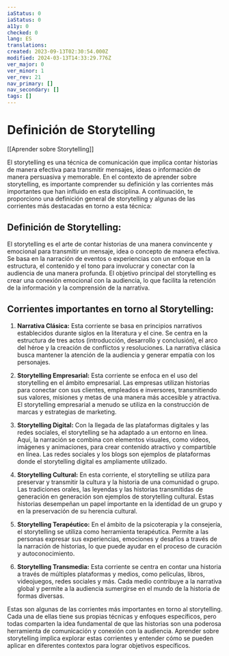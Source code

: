 ```yaml
---
iaStatus: 0
iaStatus: 0
a11y: 0
checked: 0
lang: ES
translations: 
created: 2023-09-13T02:30:54.000Z
modified: 2024-03-13T14:33:29.776Z
ver_major: 0
ver_minor: 1
ver_rev: 21
nav_primary: []
nav_secondary: []
tags: []
---
```

# Definición de Storytelling

[[Aprender sobre Storytelling]]

  
El storytelling es una técnica de comunicación que implica contar historias de manera efectiva para transmitir mensajes, ideas o información de manera persuasiva y memorable. En el contexto de aprender sobre storytelling, es importante comprender su definición y las corrientes más importantes que han influido en esta disciplina. A continuación, te proporciono una definición general de storytelling y algunas de las corrientes más destacadas en torno a esta técnica:

## Definición de Storytelling:

El storytelling es el arte de contar historias de una manera convincente y emocional para transmitir un mensaje, idea o concepto de manera efectiva. Se basa en la narración de eventos o experiencias con un enfoque en la estructura, el contenido y el tono para involucrar y conectar con la audiencia de una manera profunda. El objetivo principal del storytelling es crear una conexión emocional con la audiencia, lo que facilita la retención de la información y la comprensión de la narrativa.

## Corrientes importantes en torno al Storytelling:

1. **Narrativa Clásica:** Esta corriente se basa en principios narrativos establecidos durante siglos en la literatura y el cine. Se centra en la estructura de tres actos (introducción, desarrollo y conclusión), el arco del héroe y la creación de conflictos y resoluciones. La narrativa clásica busca mantener la atención de la audiencia y generar empatía con los personajes.
    
2. **Storytelling Empresarial:** Esta corriente se enfoca en el uso del storytelling en el ámbito empresarial. Las empresas utilizan historias para conectar con sus clientes, empleados e inversores, transmitiendo sus valores, misiones y metas de una manera más accesible y atractiva. El storytelling empresarial a menudo se utiliza en la construcción de marcas y estrategias de marketing.
    
3. **Storytelling Digital:** Con la llegada de las plataformas digitales y las redes sociales, el storytelling se ha adaptado a un entorno en línea. Aquí, la narración se combina con elementos visuales, como videos, imágenes y animaciones, para crear contenido atractivo y compartible en línea. Las redes sociales y los blogs son ejemplos de plataformas donde el storytelling digital es ampliamente utilizado.
    
4. **Storytelling Cultural:** En esta corriente, el storytelling se utiliza para preservar y transmitir la cultura y la historia de una comunidad o grupo. Las tradiciones orales, las leyendas y las historias transmitidas de generación en generación son ejemplos de storytelling cultural. Estas historias desempeñan un papel importante en la identidad de un grupo y en la preservación de su herencia cultural.
    
5. **Storytelling Terapéutico:** En el ámbito de la psicoterapia y la consejería, el storytelling se utiliza como herramienta terapéutica. Permite a las personas expresar sus experiencias, emociones y desafíos a través de la narración de historias, lo que puede ayudar en el proceso de curación y autoconocimiento.
    
6. **Storytelling Transmedia:** Esta corriente se centra en contar una historia a través de múltiples plataformas y medios, como películas, libros, videojuegos, redes sociales y más. Cada medio contribuye a la narrativa global y permite a la audiencia sumergirse en el mundo de la historia de formas diversas.
    
Estas son algunas de las corrientes más importantes en torno al storytelling. Cada una de ellas tiene sus propias técnicas y enfoques específicos, pero todas comparten la idea fundamental de que las historias son una poderosa herramienta de comunicación y conexión con la audiencia. Aprender sobre storytelling implica explorar estas corrientes y entender cómo se pueden aplicar en diferentes contextos para lograr objetivos específicos.